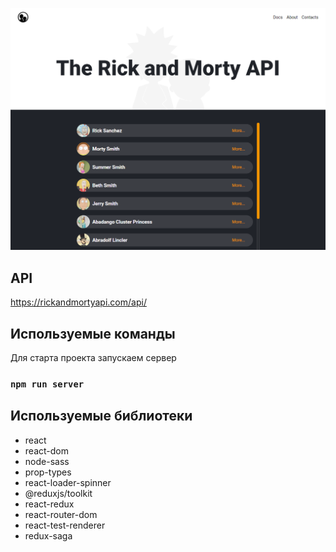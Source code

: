![Screen](https://github.com/MAXON-BY/react-rickandmortyapi/raw/master/public/screenshot.png)

## API

https://rickandmortyapi.com/api/

## Используемые команды

Для старта проекта запускаем сервер

### `npm run server`

## Используемые библиотеки

- react
- react-dom
- node-sass
- prop-types
- react-loader-spinner
- @reduxjs/toolkit
- react-redux
- react-router-dom
- react-test-renderer
- redux-saga